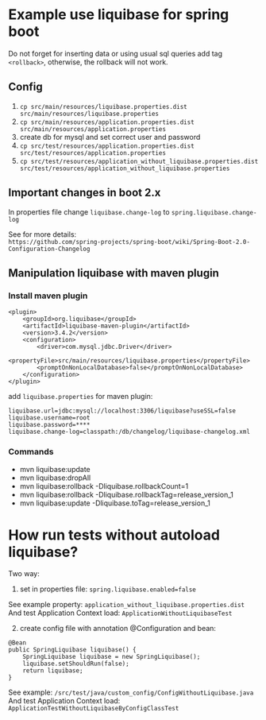# Example use liquibase for spring boot

Do not forget for inserting data or using usual sql queries add tag `<rollback>`, otherwise, the rollback will not work.

## Config

1. `cp src/main/resources/liquibase.properties.dist src/main/resources/liquibase.properties`
2. `cp src/main/resources/application.properties.dist src/main/resources/application.properties`
3. create db for mysql and set correct user and password
4. `cp src/test/resources/application.properties.dist src/test/resources/application.properties`
5. `cp src/test/resources/application_without_liquibase.properties.dist src/test/resources/application_without_liquibase.properties`

## Important changes in boot 2.x

In properties file change `liquibase.change-log` to `spring.liquibase.change-log`

See for more details:  
`https://github.com/spring-projects/spring-boot/wiki/Spring-Boot-2.0-Configuration-Changelog`

## Manipulation liquibase with maven plugin

### Install maven plugin

```
<plugin>
    <groupId>org.liquibase</groupId>
    <artifactId>liquibase-maven-plugin</artifactId>
    <version>3.4.2</version>
    <configuration>
        <driver>com.mysql.jdbc.Driver</driver>
        <propertyFile>src/main/resources/liquibase.properties</propertyFile>
        <promptOnNonLocalDatabase>false</promptOnNonLocalDatabase>
    </configuration>
</plugin>
```

add `liquibase.properties` for maven plugin:

```
liquibase.url=jdbc:mysql://localhost:3306/liquibase?useSSL=false
liquibase.username=root
liquibase.password=****
liquibase.change-log=classpath:/db/changelog/liquibase-changelog.xml
```

### Commands

* mvn liquibase:update
* mvn liquibase:dropAll 
* mvn liquibase:rollback -Dliquibase.rollbackCount=1
* mvn liquibase:rollback -Dliquibase.rollbackTag=release_version_1
* mvn liquibase:update -Dliquibase.toTag=release_version_1

# How run tests without autoload liquibase?

Two way:  
1. set in properties file: `spring.liquibase.enabled=false`

See example property: `application_without_liquibase.properties.dist`  
And test Application Context load: `ApplicationWithoutLiquibaseTest`

2. create config file with annotation @Configuration and bean:
```
@Bean
public SpringLiquibase liquibase() {
    SpringLiquibase liquibase = new SpringLiquibase();
    liquibase.setShouldRun(false);
    return liquibase;
}
```

See example: `/src/test/java/custom_config/ConfigWithoutLiquibase.java`  
And test Application Context load: `ApplicationTestWithoutLiquibaseByConfigClassTest`